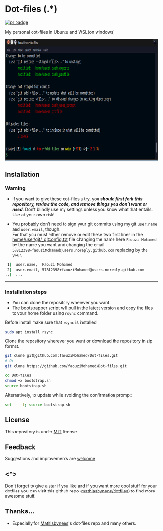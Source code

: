 # Dot-files (.*)  

 <p align='left'>
  <a href='https://github.com/faouziMohamed/Dot-files/pulls'>
     <img src='https://img.shields.io/badge/Pull%20request-Welcome-96ff00.svg?&style=for-the-badge' alt='pr badge'>
  </a>
 </p>  

My personal dot-files in Ubuntu and WSL(on windows)  
<p align="left">
    <img src='images/preview.png' alt='Preview with git status' height='400'>
</p>   

## Installation  

### Warning  
- If you want to give these dot-files a try, you ***should first fork this repository, review the code, and remove things  you don’t want or need***. Don’t blindly use my settings unless you know  what that entails. Use at your own risk!

- You probably don't need to sign your git commits using my git `user.name` and `user.email`, though.   
For that you must either remove or edit these two first lines in the [home/user/git/_gitconfig.txt](home/user/git/_gitconfig.txt) file changing the name here `Faouzi Mohamed` by the name you want and changing the email `57812398+faouziMohamed@users.noreply.github.com` replacing by the your.
```bash
 1|  user.name,  Faouzi Mohamed
 2|  user.email, 57812398+faouziMohamed@users.noreply.github.com
..|  ...
```
_________________________
### Installation steps 
* You can clone the repository wherever you want.
* The bootstrapper script will pull in the latest version and copy the files to your home folder using `rsync` command.

Before install make sure that `rsync` is installed : 

```bash
sudo apt install rsync
```

Clone the repository wherever you want or download the repository in zip format.

```bash
git clone git@github.com:faouziMohamed/Dot-files.git
# Or
git clone https://github.com/faouziMohamed/Dot-files.git
```
```bash
cd Dot-files
chmod +x bootstrap.sh
source bootstrap.sh
```

Alternatively, to update while avoiding the confirmation prompt:

```bash
set -- -f; source bootstrap.sh
```

## License

This repository is under [MIT](LICENSE) license

## Feedback 

Suggestions and improvements are [welcome](https://github.com/faouziMohamed/Dot-files/issues)  

## <^>
Don't forget to give a star if you like and if you want more cool stuff for your dotfiles you can visit this github repo ([mathiasbynens/dotfiles](https://github.com/mathiasbynens/dotfiles)) to find more awesome stuff.
## Thanks...

* Especially for [Mathisbynens](https://github.com/mathiasbynens)'s dot-files repo and many others.
